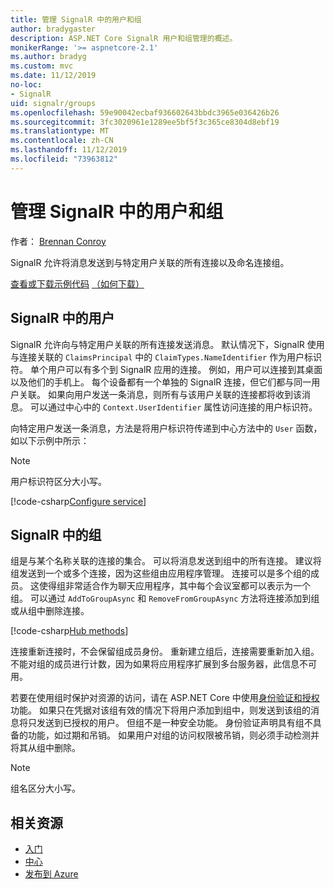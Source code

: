 ```yaml
---
title: 管理 SignalR 中的用户和组
author: bradygaster
description: ASP.NET Core SignalR 用户和组管理的概述。
monikerRange: '>= aspnetcore-2.1'
ms.author: bradyg
ms.custom: mvc
ms.date: 11/12/2019
no-loc:
- SignalR
uid: signalr/groups
ms.openlocfilehash: 59e90042ecbaf936602643bbdc3965e036426b26
ms.sourcegitcommit: 3fc3020961e1289ee5bf5f3c365ce8304d8ebf19
ms.translationtype: MT
ms.contentlocale: zh-CN
ms.lasthandoff: 11/12/2019
ms.locfileid: "73963812"
---
```

# <a name="manage-users-and-groups-in-opno-locsignalr"></a>管理 SignalR 中的用户和组

作者： [Brennan Conroy](https://github.com/BrennanConroy)

SignalR 允许将消息发送到与特定用户关联的所有连接以及命名连接组。

[查看或下载示例代码](https://github.com/aspnet/AspNetCore.Docs/tree/master/aspnetcore/signalr/groups/sample/) [（如何下载）](xref:index#how-to-download-a-sample)

## <a name="users-in-opno-locsignalr"></a>SignalR 中的用户

SignalR 允许向与特定用户关联的所有连接发送消息。 默认情况下，SignalR 使用与连接关联的 `ClaimsPrincipal` 中的 `ClaimTypes.NameIdentifier` 作为用户标识符。 单个用户可以有多个到 SignalR 应用的连接。 例如，用户可以连接到其桌面以及他们的手机上。 每个设备都有一个单独的 SignalR 连接，但它们都与同一用户关联。 如果向用户发送一条消息，则所有与该用户关联的连接都将收到该消息。 可以通过中心中的 `Context.UserIdentifier` 属性访问连接的用户标识符。

向特定用户发送一条消息，方法是将用户标识符传递到中心方法中的 `User` 函数，如以下示例中所示：

> [!NOTE]
> 用户标识符区分大小写。

[!code-csharp[Configure service](groups/sample/hubs/chathub.cs?range=29-32)]

## <a name="groups-in-opno-locsignalr"></a>SignalR 中的组

组是与某个名称关联的连接的集合。 可以将消息发送到组中的所有连接。 建议将组发送到一个或多个连接，因为这些组由应用程序管理。 连接可以是多个组的成员。 这使得组非常适合作为聊天应用程序，其中每个会议室都可以表示为一个组。 可以通过 `AddToGroupAsync` 和 `RemoveFromGroupAsync` 方法将连接添加到组或从组中删除连接。

[!code-csharp[Hub methods](groups/sample/hubs/chathub.cs?range=15-27)]

连接重新连接时，不会保留组成员身份。 重新建立组后，连接需要重新加入组。 不能对组的成员进行计数，因为如果将应用程序扩展到多台服务器，此信息不可用。

若要在使用组时保护对资源的访问，请在 ASP.NET Core 中使用[身份验证和授权](xref:signalr/authn-and-authz)功能。 如果只在凭据对该组有效的情况下将用户添加到组中，则发送到该组的消息将只发送到已授权的用户。 但组不是一种安全功能。 身份验证声明具有组不具备的功能，如过期和吊销。 如果用户对组的访问权限被吊销，则必须手动检测并将其从组中删除。

> [!NOTE]
> 组名区分大小写。

## <a name="related-resources"></a>相关资源

* [入门](xref:tutorials/signalr)
* [中心](xref:signalr/hubs)
* [发布到 Azure](xref:signalr/publish-to-azure-web-app)
